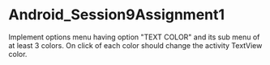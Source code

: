 # Android_Session9Assignment1

Implement options menu having option "TEXT COLOR" and its sub menu of at least 3 colors. On click of each color should change the activity TextView color.
